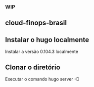 ### WIP

## cloud-finops-brasil

## Instalar o hugo localmente 

Instalar a versão 0.104.3 localmente

## Clonar o diretório

Executar o comando hugo server -D





 
